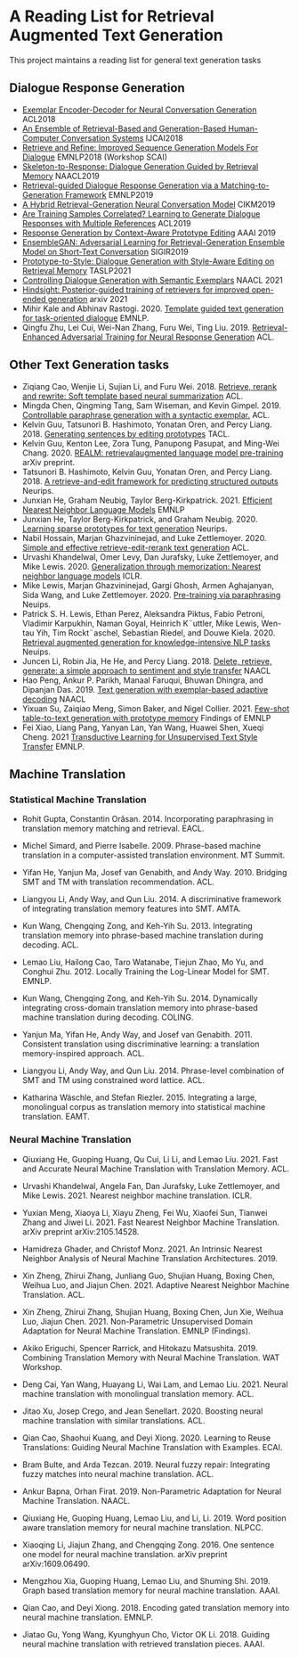 # A Reading List for Retrieval Augmented Text Generation
This project maintains a reading list for general text generation tasks



## Dialogue Response Generation

- [Exemplar Encoder-Decoder for Neural Conversation Generation](https://www.aclweb.org/anthology/P18-1123.pdf) ACL2018
- [An Ensemble of Retrieval-Based and Generation-Based Human-Computer Conversation Systems](https://www.ijcai.org/proceedings/2018/0609.pdf) IJCAI2018
- [Retrieve and Refine: Improved Sequence Generation Models For Dialogue](https://arxiv.org/abs/1808.04776) EMNLP2018 (Workshop SCAI)
- [Skeleton-to-Response: Dialogue Generation Guided by Retrieval Memory](https://arxiv.org/pdf/1809.05296) NAACL2019
- [Retrieval-guided Dialogue Response Generation via a Matching-to-Generation Framework](https://www.aclweb.org/anthology/D19-1195.pdf) EMNLP2019
- [A Hybrid Retrieval-Generation Neural Conversation Model](https://arxiv.org/pdf/1904.09068) CIKM2019
- [Are Training Samples Correlated? Learning to Generate Dialogue Responses with Multiple
  References](https://www.aclweb.org/anthology/P19-1372.pdf) ACL2019
- [Response Generation by Context-Aware Prototype Editing](https://wvvw.aaai.org/ojs/index.php/AAAI/article/view/4714) AAAI 2019
- [EnsembleGAN: Adversarial Learning for Retrieval-Generation Ensemble Model on Short-Text Conversation](https://arxiv.org/abs/2004.14592) SIGIR2019
- [Prototype-to-Style: Dialogue Generation with Style-Aware Editing on Retrieval Memory](https://arxiv.org/abs/2004.02214) TASLP2021
- [Controlling Dialogue Generation with Semantic Exemplars](https://arxiv.org/abs/2008.09075) NAACL 2021
- [Hindsight: Posterior-guided training of retrievers for improved open-ended generation](https://arxiv.org/pdf/2110.07752.pdf) arxiv 2021
- Mihir Kale and Abhinav Rastogi. 2020. [Template guided text generation for task-oriented dialogue](https://aclanthology.org/2020.emnlp-main.527.pdf) EMNLP.
- Qingfu Zhu, Lei Cui, Wei-Nan Zhang, Furu Wei, Ting Liu. 2019. [Retrieval-Enhanced Adversarial Training for Neural Response Generation](https://aclanthology.org/P19-1366.pdf) ACL.

## Other Text Generation tasks
- Ziqiang Cao, Wenjie Li, Sujian Li, and Furu Wei. 2018. [Retrieve, rerank and rewrite: Soft template based neural summarization](https://aclanthology.org/P18-1015.pdf) ACL.
- Mingda Chen, Qingming Tang, Sam Wiseman, and Kevin Gimpel. 2019. [Controllable paraphrase generation with a syntactic exemplar.](https://aclanthology.org/P19-1599.pdf) ACL.
- Kelvin Guu, Tatsunori B. Hashimoto, Yonatan Oren, and Percy Liang. 2018. [Generating sentences by editing prototypes](https://aclanthology.org/Q18-1031.pdf) TACL.
- Kelvin Guu, Kenton Lee, Zora Tung, Panupong Pasupat, and Ming-Wei Chang. 2020. [REALM: retrievalaugmented language model pre-training](https://arxiv.org/pdf/2002.08909.pdf) arXiv preprint.
- Tatsunori B. Hashimoto, Kelvin Guu, Yonatan Oren, and Percy Liang. 2018. [A retrieve-and-edit framework for predicting structured outputs](https://proceedings.neurips.cc/paper/2018/file/cd17d3ce3b64f227987cd92cd701cc58-Paper.pdf) Neurips.
- Junxian He, Graham Neubig, Taylor Berg-Kirkpatrick. 2021. [Efficient Nearest Neighbor Language Models](http://arxiv.org/abs/2109.04212) EMNLP 
- Junxian He, Taylor Berg-Kirkpatrick, and Graham Neubig. 2020. [Learning sparse prototypes for text generation](https://proceedings.neurips.cc/paper/2020/file/a8ef1979aeec2737ae3830ec543ed0df-Paper.pdf) Neurips.
- Nabil Hossain, Marjan Ghazvininejad, and Luke Zettlemoyer. 2020. [Simple and effective retrieve-edit-rerank text generation](https://aclanthology.org/2020.acl-main.228.pdf) ACL.
- Urvashi Khandelwal, Omer Levy, Dan Jurafsky, Luke Zettlemoyer, and Mike Lewis. 2020. [Generalization through memorization: Nearest neighbor language models](https://openreview.net/pdf?id=HklBjCEKvH) ICLR.
- Mike Lewis, Marjan Ghazvininejad, Gargi Ghosh, Armen Aghajanyan, Sida Wang, and Luke Zettlemoyer. 2020. [Pre-training via paraphrasing](https://proceedings.neurips.cc/paper/2020/file/d6f1dd034aabde7657e6680444ceff62-Paper.pdf) Neuips.
- Patrick S. H. Lewis, Ethan Perez, Aleksandra Piktus, Fabio Petroni, Vladimir Karpukhin, Naman Goyal, Heinrich K¨uttler, Mike Lewis, Wen-tau Yih, Tim Rockt¨aschel, Sebastian Riedel, and Douwe Kiela. 2020. [Retrieval augmented generation for knowledge-intensive NLP tasks](https://proceedings.neurips.cc/paper/2020/file/6b493230205f780e1bc26945df7481e5-Paper.pdf) Neuips.
- Juncen Li, Robin Jia, He He, and Percy Liang. 2018. [Delete, retrieve, generate: a simple approach to sentiment and style transfer](https://aclanthology.org/N18-1169.pdf) NAACL
- Hao Peng, Ankur P. Parikh, Manaal Faruqui, Bhuwan Dhingra, and Dipanjan Das. 2019. [Text generation with exemplar-based adaptive decoding](https://aclanthology.org/N19-1263.pdf) NAACL
- Yixuan Su, Zaiqiao Meng, Simon Baker, and Nigel Collier. 2021. [Few-shot table-to-text generation with prototype memory](https://aclanthology.org/N19-1263.pdf) Findings of EMNLP
- Fei Xiao, Liang Pang, Yanyan Lan, Yan Wang, Huawei Shen, Xueqi Cheng. 2021 [Transductive Learning for Unsupervised Text Style Transfer](https://arxiv.org/pdf/2109.07812.pdf) EMNLP.

## Machine Translation

### Statistical Machine Translation

- Rohit Gupta, Constantin Orǎsan. 2014. Incorporating paraphrasing in translation memory matching and retrieval. EACL.

- Michel Simard, and Pierre Isabelle. 2009. Phrase-based machine translation in a computer-assisted translation environment. MT Summit.

- Yifan He, Yanjun Ma, Josef van Genabith, and Andy Way. 2010. Bridging SMT and TM with translation recommendation. ACL.

- Liangyou Li, Andy Way, and Qun Liu. 2014. A discriminative framework of integrating translation memory features into SMT. AMTA. 

- Kun Wang, Chengqing Zong, and Keh-Yih Su. 2013. Integrating translation memory into phrase-based machine translation during decoding. ACL.

- Lemao Liu, Hailong Cao, Taro Watanabe, Tiejun Zhao, Mo Yu, and Conghui Zhu. 2012. Locally Training the Log-Linear Model for SMT. EMNLP. 

- Kun Wang, Chengqing Zong, and Keh-Yih Su. 2014. Dynamically integrating cross-domain translation memory into phrase-based machine translation during decoding. COLING. 

- Yanjun Ma, Yifan He, Andy Way, and Josef van Genabith. 2011. Consistent translation using discriminative learning: a translation memory-inspired approach. ACL. 

- Liangyou Li, Andy Way, and Qun Liu. 2014. Phrase-level combination of SMT and TM using constrained word lattice. ACL.

- Katharina Wäschle, and Stefan Riezler. 2015. Integrating a large, monolingual corpus as translation memory into statistical machine translation. EAMT. 

### Neural Machine Translation

- Qiuxiang He, Guoping Huang, Qu Cui, Li Li, and Lemao Liu. 2021. Fast and Accurate Neural Machine Translation with Translation Memory. ACL.

- Urvashi Khandelwal, Angela Fan, Dan Jurafsky, Luke Zettlemoyer, and Mike Lewis. 2021. Nearest neighbor machine translation. ICLR. 

- Yuxian Meng, Xiaoya Li, Xiayu Zheng, Fei Wu, Xiaofei Sun, Tianwei Zhang and Jiwei Li. 2021. Fast Nearest Neighbor Machine Translation. arXiv preprint arXiv:2105.14528.

- Hamidreza Ghader, and Christof Monz. 2021. An Intrinsic Nearest Neighbor Analysis of Neural Machine Translation Architectures. 2019. 

- Xin Zheng, Zhirui Zhang, Junliang Guo, Shujian Huang, Boxing Chen, Weihua Luo, and Jiajun Chen. 2021. Adaptive Nearest Neighbor Machine Translation. ACL. 

- Xin Zheng, Zhirui Zhang, Shujian Huang, Boxing Chen, Jun Xie, Weihua Luo, Jiajun Chen. 2021. Non-Parametric Unsupervised Domain Adaptation for Neural Machine Translation. EMNLP (Findings). 

- Akiko Eriguchi, Spencer Rarrick, and Hitokazu Matsushita. 2019. Combining Translation Memory with Neural Machine Translation. WAT Workshop.

- Deng Cai, Yan Wang, Huayang Li, Wai Lam, and Lemao Liu. 2021. Neural machine translation with monolingual translation memory. ACL. 

- Jitao Xu, Josep Crego, and Jean Senellart. 2020. Boosting neural machine translation with similar translations. ACL. 

- Qian Cao, Shaohui Kuang, and Deyi Xiong. 2020. Learning to Reuse Translations: Guiding Neural Machine Translation with Examples. ECAI. 

- Bram Bulte, and Arda Tezcan. 2019. Neural fuzzy repair: Integrating fuzzy matches into neural machine translation. ACL. 

- Ankur Bapna, Orhan Firat. 2019. Non-Parametric Adaptation for Neural Machine Translation. NAACL. 

- Qiuxiang He, Guoping Huang, Lemao Liu, and Li, Li. 2019. Word position aware translation memory for neural machine translation. NLPCC. 

- Xiaoqing Li, Jiajun Zhang, and Chengqing Zong. 2016. One sentence one model for neural machine translation. arXiv preprint arXiv:1609.06490.  

- Mengzhou Xia, Guoping Huang, Lemao Liu, and Shuming Shi. 2019. Graph based translation memory for neural machine translation. AAAI. 

- Qian Cao, and Deyi Xiong. 2018. Encoding gated translation memory into neural machine translation. EMNLP. 

- Jiatao Gu, Yong Wang, Kyunghyun Cho, Victor OK Li. 2018. Guiding neural machine translation with retrieved translation pieces. AAAI. 

